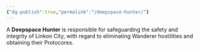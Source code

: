```yaml
---
{"dg-publish":true,"permalink":"/deepspace-hunter/"}
---
```


A **Deepspace Hunter** is responsible for safeguarding the safety and integrity of Linkon City, with regard to eliminating Wanderer hostilities and obtaining their Protocores.

